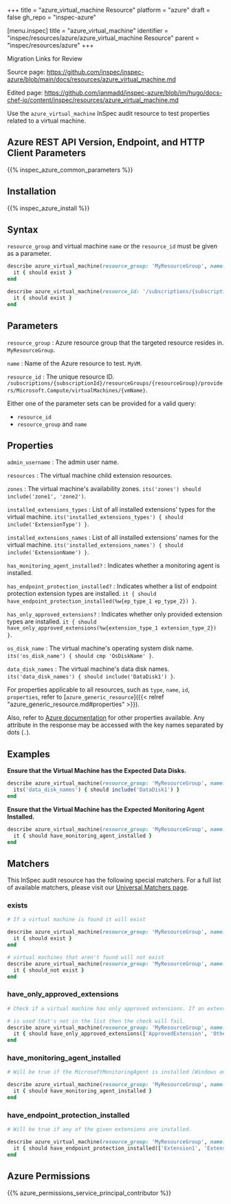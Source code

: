 +++
title = "azure_virtual_machine Resource"
platform = "azure"
draft = false
gh_repo = "inspec-azure"

[menu.inspec]
title = "azure_virtual_machine"
identifier = "inspec/resources/azure/azure_virtual_machine Resource"
parent = "inspec/resources/azure"
+++

<div class="admonition-note">
<p class="admonition-note-title">Migration Links for Review</p>
<div class="admonition-note-text">
<p>Source page: <a href="https://github.com/inspec/inspec-azure/blob/main/docs/resources/azure_virtual_machine.md">https://github.com/inspec/inspec-azure/blob/main/docs/resources/azure_virtual_machine.md</a></p>
<p>Edited page: <a href="https://github.com/ianmadd/inspec-azure/blob/im/hugo/docs-chef-io/content/inspec/resources/azure_virtual_machine.md">https://github.com/ianmadd/inspec-azure/blob/im/hugo/docs-chef-io/content/inspec/resources/azure_virtual_machine.md</a></p>
</div>
</div>


Use the `azure_virtual_machine` InSpec audit resource to test properties related to a virtual machine.

## Azure REST API Version, Endpoint, and HTTP Client Parameters

{{% inspec_azure_common_parameters %}}

## Installation

{{% inspec_azure_install %}}

## Syntax

`resource_group` and virtual machine `name` or the `resource_id` must be given as a parameter.
```ruby
describe azure_virtual_machine(resource_group: 'MyResourceGroup', name: 'MyVmName') do
  it { should exist }
end
```
```ruby
describe azure_virtual_machine(resource_id: '/subscriptions/{subscriptionId}/resourceGroups/{resourceGroup}/providers/Microsoft.Compute/virtualMachines/{vmName}') do
  it { should exist }
end
```

## Parameters

`resource_group`
: Azure resource group that the targeted resource resides in. `MyResourceGroup`.

`name`
: Name of the Azure resource to test. `MyVM`.

`resource_id`
: The unique resource ID. `/subscriptions/{subscriptionId}/resourceGroups/{resourceGroup}/providers/Microsoft.Compute/virtualMachines/{vmName}`.

Either one of the parameter sets can be provided for a valid query:
- `resource_id`
- `resource_group` and `name`

## Properties

`admin_username`
: The admin user name.

`resources`
: The virtual machine child extension resources.

`zones`
: The virtual machine's availability zones. `its('zones') should include('zone1', 'zone2')`.

`installed_extensions_types`
: List of all installed extensions' types for the virtual machine. `its('installed_extensions_types') { should include('ExtensionType') }`.

`installed_extensions_names`
: List of all installed extensions' names for the virtual machine. `its('installed_extensions_names') { should include('ExtensionName') }`.

`has_monitoring_agent_installed?`
: Indicates whether a monitoring agent is installed.

`has_endpoint_protection_installed?`
: Indicates whether a list of endpoint protection extension types are installed. `it { should have_endpoint_protection_installed(%w{ep_type_1 ep_type_2}) }`.

`has_only_approved_extensions?`
: Indicates whether only provided extension types are installed. `it { should have_only_approved_extensions(%w{extension_type_1 extension_type_2}) }`.

`os_disk_name`
: The virtual machine's operating system disk name. `its('os_disk_name') { should cmp 'OsDiskName' }`.

`data_disk_names`
: The virtual machine's data disk names. `its('data_disk_names') { should include('DataDisk1') }`.

For properties applicable to all resources, such as `type`, `name`, `id`, `properties`, refer to [`azure_generic_resource`]({{< relref "azure_generic_resource.md#properties" >}}).

Also, refer to [Azure documentation](https://docs.microsoft.com/en-us/rest/api/compute/virtualmachines/get#virtualmachine) for other properties available. 
Any attribute in the response may be accessed with the key names separated by dots (`.`).

## Examples

**Ensure that the Virtual Machine has the Expected Data Disks.**

```ruby
describe azure_virtual_machine(resource_group: 'MyResourceGroup', name: 'MyVmName') do
  its('data_disk_names') { should include('DataDisk1') }
end
```
**Ensure that the Virtual Machine has the Expected Monitoring Agent Installed.**

```ruby
describe azure_virtual_machine(resource_group: 'MyResourceGroup', name: 'MyVmName') do
  it { should have_monitoring_agent_installed }
end
```

## Matchers

This InSpec audit resource has the following special matchers. For a full list of available matchers, please visit our [Universal Matchers page](/inspec/matchers/).

### exists

```ruby
# If a virtual machine is found it will exist

describe azure_virtual_machine(resource_group: 'MyResourceGroup', name: 'MyVmName') do
  it { should exist }
end

# virtual machines that aren't found will not exist
describe azure_virtual_machine(resource_group: 'MyResourceGroup', name: 'DoesNotExist') do
  it { should_not exist }
end
```
### have_only_approved_extensions

```ruby
# Check if a virtual machine has only approved extensions. If an extension

# is used that's not in the list then the check will fail.
describe azure_virtual_machine(resource_group: 'MyResourceGroup', name: 'MyVmName') do
  it { should have_only_approved_extensions(['ApprovedExtension', 'OtherApprovedExtensions']) }
end
```
### have_monitoring_agent_installed

```ruby
# Will be true if the MicrosoftMonitoringAgent is installed (Windows only)

describe azure_virtual_machine(resource_group: 'MyResourceGroup', name: 'MyVmName') do
  it { should have_monitoring_agent_installed }
end
```
### have_endpoint_protection_installed

```ruby
# Will be true if any of the given extensions are installed.

describe azure_virtual_machine(resource_group: 'MyResourceGroup', name: 'MyVmName') do
  it { should have_endpoint_protection_installed(['Extension1', 'Extension2']) }
end
```

## Azure Permissions

{{% azure_permissions_service_principal_contributor %}}
